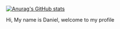 [![Anurag's GitHub stats](https://github-readme-stats.vercel.app/api?username=Letopoff)](https://github.com/anuraghazra/github-readme-stats)

Hi, My name is Daniel, welcome to my profile
<!---
Letopoff/Letopoff is a ✨ special ✨ repository because its `README.md` (this file) appears on your GitHub profile.
You can click the Preview link to take a look at your changes.
--->
